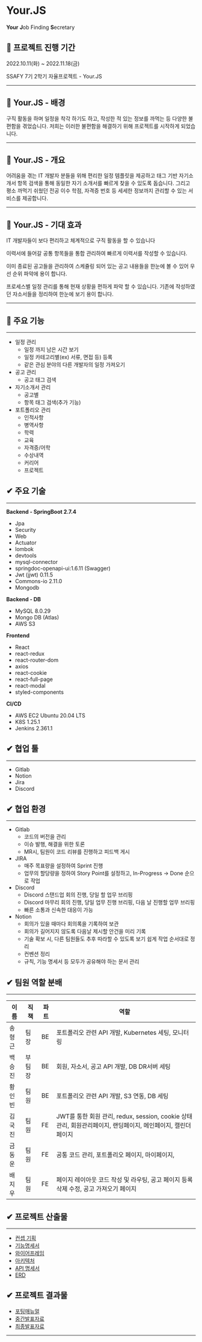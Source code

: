 # Your.JS


**Your** **J**ob Finding **S**ecretary

## **💜 프로젝트 진행 기간**

2022.10.11(화) ~ 2022.11.18(금)

SSAFY 7기 2학기 자율프로젝트 - Your.JS

---

## **🎵** Your.JS **- 배경**

구직 활동을 하며 일정을 착각 하기도 하고, 작성한 적 있는 정보를 까먹는 등 다양한 불편함을 겪었습니다. 저희는 이러한 불편함을 해결하기 위해 프로젝트를 시작하게 되었습니다.

---

## **💜** Your.JS **- 개요**

어려움을 겪는 IT 개발자 분들을 위해 편리한 일정 템플릿을 제공하고 태그 기반 자기소개서 항목 검색을 통해 동일한 자기 소개서를 빠르게 찾을 수 있도록 돕습니다. 그리고 평소 까먹기 쉬웠던 전공 이수 학점, 자격증 번호 등 세세한 정보까지 관리할 수 있는 서비스를 제공합니다.

---

## **💜** Your.JS **- 기대 효과**

IT 개발자들이 보다 편리하고 체계적으로 구직 활동을 할 수 있습니다

이력서에 들어갈 공통 항목들을 통합 관리하여 빠르게 이력서를 작성할 수 있습니다.

이미 종료된 공고들을 관리하여 
스케쥴링 되어 있는 공고 내용들을 한눈에 볼 수 있어 우선 순위 파악에 용이 합니다.

프로세스별 일정 관리를 통해 현재 상황을 편하게 파악 할 수 있습니다.
기존에 작성하였던 자소서들을 정리하여 한눈에 보기 용이 합니다.

---

## **💜 주요 기능**

---

- 일정 관리
    - 일정 까지 남은 시간 보기
    - 일정 카테고리별(ex) 서류, 면접 등) 등록
    - 같은 관심 분야의 다른 개발자의 일정 가져오기
- 공고 관리
    - 공고 태그 검색
- 자기소개서 관리
    - 공고별
    - 항목 태그 검색(추가 기능)
- 포트폴리오 관리
    - 인적사항
    - 병역사항
    - 학력
    - 교육
    - 자격증/어학
    - 수상내역
    - 커리어
    - 프로젝트

## **✔ 주요 기술**

---

**Backend - SpringBoot 2.7.4**

- Jpa
- Security
- Web
- Actuator
- lombok
- devtools
- mysql-connector
- springdoc-openapi-ui:1.6.11 (Swagger)
- Jwt (jjwt) 0.11.5
- Commons-io 2.11.0
- Mongodb

**Backend - DB**

- MySQL 8.0.29
- Mongo DB (Atlas)
- AWS S3

**Frontend**

- React
- react-redux
- react-router-dom
- axios
- react-cookie
- react-full-page
- react-modal
- styled-components

**CI/CD**

- AWS EC2 Ubuntu 20.04 LTS
- K8S 1.25.1
- Jenkins 2.361.1

## **✔ 협업 툴**

---

- Gitlab
- Notion
- Jira
- Discord

## **✔ 협업 환경**

---

- Gitlab
    - 코드의 버전을 관리
    - 이슈 발행, 해결을 위한 토론
    - MR시, 팀원이 코드 리뷰를 진행하고 피드백 게시
- JIRA
    - 매주 목표량을 설정하여 Sprint 진행
    - 업무의 할당량을 정하여 Story Point를 설정하고, In-Progress -> Done 순으로 작업
- Discord
    - Discord 스탠드업 회의 진행, 당일 할 업무 브리핑
    - Discord 마무리 회의 진행, 당일 업무 진행 브리핑, 다음 날 진행할 업무 브리핑
    - 빠른 소통과 신속한 대응이 가능
- Notion
    - 회의가 있을 때마다 회의록을 기록하여 보관
    - 회의가 길어지지 않도록 다음날 제시할 안건을 미리 기록
    - 기술 확보 시, 다른 팀원들도 추후 따라할 수 있도록 보기 쉽게 작업 순서대로 정리
    - 컨벤션 정리
    - 규칙, 기능 명세서 등 모두가 공유해야 하는 문서 관리

## **✔ 팀원 역할 분배**

---

| 이름 | 직책 | 파트 | 역할 |
| --- | --- | --- | --- |
| 송형근 | 팀장 | BE | 포트폴리오 관련 API 개발, Kubernetes 세팅, 모니터링 |
| 백승진 | 부팀장 | BE | 회원, 자소서, 공고 API 개발, DB DR서버 세팅 |
| 황인빈 | 팀원 | BE | 포트폴리오 관련 API 개발, S3 연동, DB 세팅 |
| 김국진 | 팀원 | FE | JWT를 통한 회원 관리, redux, session, cookie 상태관리, 회원관리페이지, 랜딩페이지, 메인페이지, 캘린더페이지 |
| 금동운 | 팀원 | FE | 공통 코드 관리, 포트폴리오 페이지, 마이페이지, |
| 배지우 | 팀원 | FE | 페이지 레이아웃 코드 작성 및 라우팅, 공고 페이지 등록 삭제 수정, 공고 가져오기 페이지 |

## **✔ 프로젝트 산출물**

---

- [컨셉 기획](https://www.notion.so/lucassong94/1-61347ca2898044a391bff120459447fe?pvs=4)
- [기능명세서](https://www.notion.so/lucassong94/1b62dfab65464a5bb1ea064ee302e398?v=a9b606a5be6a4940a2f80b84b14d3115&pvs=4)
- [와이어프레임](https://www.figma.com/file/pCLij56CBmTVwLa61Ckvfg/Front-Layout?node-id=0%3A1&t=seFKzN9fOffsJI02-1)
- [아키텍처](https://www.figma.com/file/zZnQuIyR4ga253a3GxXmZB/Architecture?node-id=0%3A1&t=WXoTOemsklZiVxVj-1)
- [API 명세서](https://www.notion.so/lucassong94/7fbd9ded233a4a42a59b9b692cb1cf75?v=88e3d362ce794c5da0dcf3d29025c2fb&pvs=4)
- [ERD](https://www.erdcloud.com/d/bSWnpzLAPhQdsWDXz)

## **✔ 프로젝트 결과물**

- [포팅매뉴얼](https://docs.google.com/document/d/1bX5ODjJKbZrHM6bcraqBOKwCGtFVvJfWZGDH9F2f8YA/edit?usp=sharing)
- [중간발표자료](https://docs.google.com/presentation/d/1RUIW3eNleiY0__jLpBtBYDCdBFNKQiQyjY-ne_VXzq8/edit?usp=sharing)
- [최종발표자료](https://docs.google.com/presentation/d/1Em1SD9hC_9JSKgGNoLgpaDDlcT1otScP2yScZGkq9m8/edit?usp=sharing)

---
